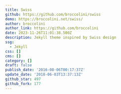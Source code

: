 ```yaml
---
title: Swiss
github: https://github.com/broccolini/swiss
demo: https://broccolini.net/swiss/
author: broccolini
author_link: https://github.com/broccolini
date: 2023-11-26T11:01:38.500Z
description: Jekyll theme inspired by Swiss design
ssg:
  - Jekyll
css: []
cms: []
category: []
draft: false
publish_date: '2016-08-06T00:17:37Z'
update_date: '2018-06-03T13:37:13Z'
github_star: 497
github_fork: 177
---
```

